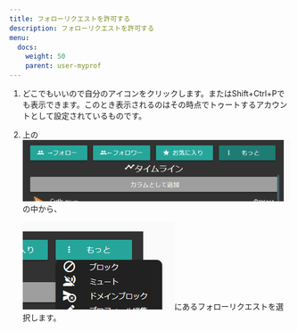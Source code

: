 ```yaml
---
title: フォローリクエストを許可する
description: フォローリクエストを許可する
menu:
  docs:
    weight: 50
    parent: user-myprof
---
```



1. どこでもいいので自分のアイコンをクリックします。またはShift+Ctrl+Pでも表示できます。このとき表示されるのはその時点でトゥートするアカウントとして設定されているものです。
2. 上の![user2](https://raw.githubusercontent.com/cutls/TheDeskDocs/master/media/user2.png)の中から、  

   ![user7](https://raw.githubusercontent.com/cutls/TheDeskDocs/master/media/user7.png)にあるフォローリクエストを選択します。 
